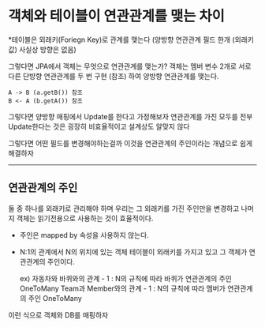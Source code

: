 # 객체와 테이블이 연관관계를 맺는 차이

*테이블은 외래키(Foriegn Key)로 관계를 맺는다
(양방향 연관관계 필드 한개 (외래키 값) 사실상 방향은 없음)


그렇다면 JPA에서 객체는 무엇으로 연관관계를 맺는가?
객체는 멤버 변수 2개로 서로 다른 단방향 연관관계를 두 번 구현 (참조) 하여 양방향 연관관계를 맺는다.
```
A -> B (a.getB()) 참조
B <- A (b.getA()) 참조
```

그렇다면  양방향 매핑에서 Update를 한다고 가정해보자
연관관계를 가진 모두를 전부 Update한다는 것은 굉장히 비효율적이고 설계상도 알맞지 않다

그렇다면 어떤 필드를 변경해야하는걸까 이것을 연관관계의 주인이라는 개념으로 쉽게 해결하자

---


## 연관관계의 주인

둘 중 하나를 외래키로 관리해야 하며 우리는 그 외래키를 가진 주인만을 변경하고
나머지 객체는 읽기전용으로 사용하는 것이 효율적이다.

- 주인은 mapped by 속성을 사용하지 않는다.
- N:1의 관계에서 N의 위치에 있는 객체 테이블이 외래키를 가지고 있고 그 객체가 연관관계의 주인이다.

	ex) 자동차와 바퀴와의 관계 - 1 : N의 규칙에 따라 바퀴가 연관관계의 주인 OneToMany
	   Team과 Member와의 관계 - 1 : N의 규칙에 따라 멤버가 연관관계의 주인 OneToMany

이런 식으로 객체와 DB를 매핑하자

